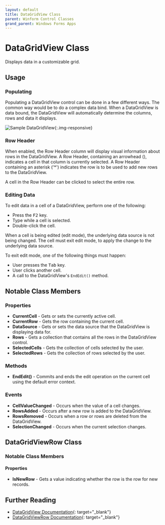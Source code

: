 ```yaml
---
layout: default
title: DataGridView Class
parent: Winform Control Classes
grand_parent: Windows Forms Apps
---
```


# DataGridView Class

Displays data in a customizable grid.

## Usage

### Populating

Populating a DataGridView control can be done in a few different ways. The common way would be to do a complex data bind. When a DataGridView is data bound, the DataGridView will automatically determine the columns, rows and data it displays.

![Sample DataGridView](../images/datagridview.png){:.img-responsive}

### Row Header

When enabled, the Row Header column will display visual information about rows in the DataGridView. A Row Header, containing an arrowhead (), indicates a cell in that column is currently selected. A Row Header containing an asterisk ('\*') indicates the row is to be used to add new rows to the DataGridView.

A cell in the Row Header can be clicked to select the entire row.

### Editing Data

To edit data in a cell of a DataGridView, perform one of the following:

* Press the <kbd>F2</kbd> key.
* Type while a cell is selected.
* Double-click the cell.

When a cell is being edited (edit mode), the underlying data source is not being changed. The cell must exit edit mode, to apply the change to the underlying data source.

To exit edit mode, one of the following things must happen:

* User presses the <kbd>Tab</kbd> key.
* User clicks another cell.
* A call to the DataGridView's `EndEdit()` method.

## Notable Class Members

### Properties

* **CurrentCell** - Gets or sets the currently active cell.
* **CurrentRow** - Gets the row containing the current cell.
* **DataSource** - Gets or sets the data source that the DataGridView is displaying data for.
* **Rows** - Gets a collection that contains all the rows in the DataGridView control.
* **SelectedCells** - Gets the collection of cells selected by the user.
* **SelectedRows** - Gets the collection of rows selected by the user.

### Methods

* **EndEdit()** - Commits and ends the edit operation on the current cell using the default error context.

### Events

* **CellValueChanged** - Occurs when the value of a cell changes.
* **RowsAdded** - Occurs after a new row is added to the DataGridView.
* **RowsRemoved** - Occurs when a row or rows are deleted from the DataGridView.
* **SelectionChanged** - Occurs when the current selection changes.

## DataGridViewRow Class

### Notable Class Members

#### Properties

* **IsNewRow** - Gets a value indicating whether the row is the row for new records.

## Further Reading

* [DataGridView Documentation](https://docs.microsoft.com/en-us/dotnet/api/system.windows.forms.datagridview){: target="_blank"}
* [DataGridViewRow Documentation](https://docs.microsoft.com/en-us/dotnet/api/system.windows.forms.datagridviewrow){: target="_blank"}